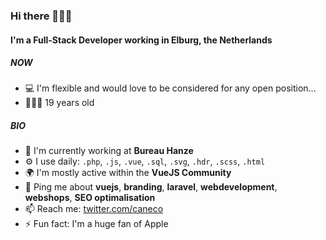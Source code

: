 ### Hi there 🙋🏼‍♂️

#### I'm a Full-Stack Developer working in Elburg, the Netherlands

##### NOW

- 💻 I'm flexible and would love to be considered for any open position…
- 🧑🏼‍💻 19 years old

##### BIO

- 🏢 I'm currently working at **Bureau Hanze**
- ⚙️ I use daily: `.php`, `.js`, `.vue`, `.sql`, `.svg`, `.hdr`, `.scss`, `.html`
- 🌍 I'm mostly active within the **VueJS Community**
- 💬 Ping me about **vuejs**, **branding**, **laravel**, **webdevelopment**, **webshops**, **SEO optimalisation**
- 📫 Reach me: [twitter.com/caneco](https://twitter.com/caneco)
- ⚡️ Fun fact: I'm a huge fan of Apple
